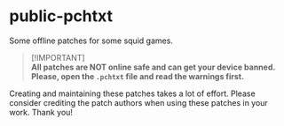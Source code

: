 # public-pchtxt
Some offline patches for some squid games.

> [!IMPORTANT]\
> **All patches are NOT online safe and can get your device banned.**\
> **Please, open the `.pchtxt` file and read the warnings first.**

Creating and maintaining these patches takes a lot of effort. Please consider crediting the patch authors when using these patches in your work. Thank you!
